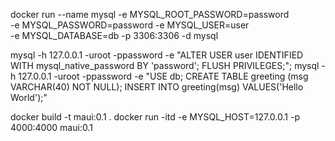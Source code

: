 

docker run --name mysql -e MYSQL_ROOT_PASSWORD=password \
           -e MYSQL_PASSWORD=password -e MYSQL_USER=user \
           -e MYSQL_DATABASE=db -p 3306:3306 -d mysql

mysql -h 127.0.0.1 -uroot -ppassword -e "ALTER USER user IDENTIFIED WITH mysql_native_password BY 'password'; FLUSH PRIVILEGES;";
mysql -h 127.0.0.1 -uroot -ppassword -e "USE db; CREATE TABLE greeting (msg VARCHAR(40) NOT NULL); INSERT INTO greeting(msg) VALUES('Hello World');"

docker build -t maui:0.1 .
docker run -itd -e MYSQL_HOST=127.0.0.1 -p 4000:4000 maui:0.1
